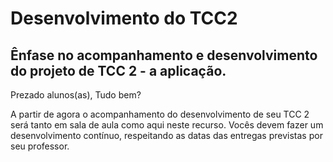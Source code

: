 # Desenvolvimento do TCC2

## Ênfase no acompanhamento e desenvolvimento do projeto de TCC 2 - a aplicação.

Prezado alunos(as),
Tudo bem?

A partir de agora o acompanhamento do desenvolvimento de seu TCC 2 será tanto em sala de aula como aqui neste recurso. Vocês devem fazer um desenvolvimento contínuo, respeitando as datas das entregas previstas por seu professor.
